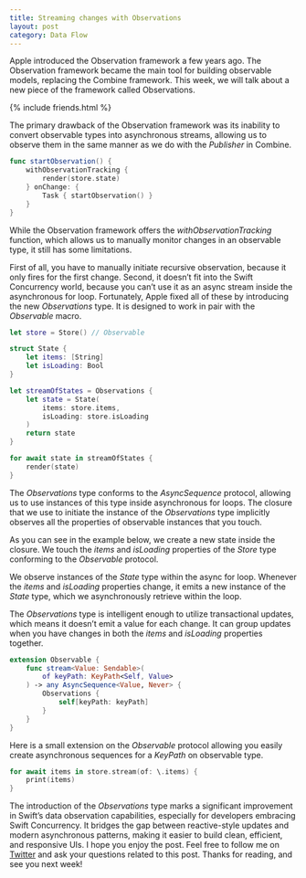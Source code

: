 ```yaml
---
title: Streaming changes with Observations
layout: post
category: Data Flow
---
```


Apple introduced the Observation framework a few years ago. The Observation framework became the main tool for building observable models, replacing the Combine framework. This week, we will talk about a new piece of the framework called Observations.

{% include friends.html %}

The primary drawback of the Observation framework was its inability to convert observable types into asynchronous streams, allowing us to observe them in the same manner as we do with the *Publisher* in Combine.

```swift
func startObservation() {
    withObservationTracking {
        render(store.state)
    } onChange: {
        Task { startObservation() }
    }
}
```

While the Observation framework offers the *withObservationTracking* function, which allows us to manually monitor changes in an observable type, it still has some limitations. 

First of all, you have to manually initiate recursive observation, because it only fires for the first change. Second, it doesn’t fit into the Swift Concurrency world, because you can’t use it as an async stream inside the asynchronous for loop. Fortunately, Apple fixed all of these by introducing the new *Observations* type. It is designed to work in pair with the *Observable* macro.

```swift
let store = Store() // Observable

struct State {
    let items: [String]
    let isLoading: Bool
}

let streamOfStates = Observations {
    let state = State(
        items: store.items,
        isLoading: store.isLoading
    )
    return state
}

for await state in streamOfStates {
    render(state)
}
```

The *Observations* type conforms to the *AsyncSequence* protocol, allowing us to use instances of this type inside asynchronous for loops. The closure that we use to initiate the instance of the *Observations* type implicitly observes all the properties of observable instances that you touch.

As you can see in the example below, we create a new state inside the closure. We touch the *items* and *isLoading* properties of the *Store* type conforming to the *Observable* protocol. 

We observe instances of the *State* type within the async for loop. Whenever the *items* and *isLoading* properties change, it emits a new instance of the *State* type, which we asynchronously retrieve within the loop.

The *Observations* type is intelligent enough to utilize transactional updates, which means it doesn’t emit a value for each change. It can group updates when you have changes in both the *items* and *isLoading* properties together.

```swift
extension Observable {
    func stream<Value: Sendable>(
        of keyPath: KeyPath<Self, Value>
    ) -> any AsyncSequence<Value, Never> {
        Observations {
            self[keyPath: keyPath]
        }
    }
}
```

Here is a small extension on the *Observable* protocol allowing you easily create asynchronous sequences for a *KeyPath* on observable type.

```swift
for await items in store.stream(of: \.items) {
    print(items)
}
```

The introduction of the *Observations* type marks a significant improvement in Swift’s data observation capabilities, especially for developers embracing Swift Concurrency. It bridges the gap between reactive-style updates and modern asynchronous patterns, making it easier to build clean, efficient, and responsive UIs. I hope you enjoy the post. Feel free to follow me on [Twitter](https://twitter.com/mecid) and ask your questions related to this post. Thanks for reading, and see you next week!
